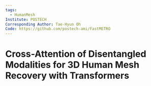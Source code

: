 ```yaml
---
tags:
  - HumanMesh
Institute: POSTECH
Corresponding Author: Tae-Hyun Oh
Code: https://github.com/postech-ami/FastMETRO
---
```

# Cross-Attention of Disentangled Modalities for 3D Human Mesh Recovery with Transformers